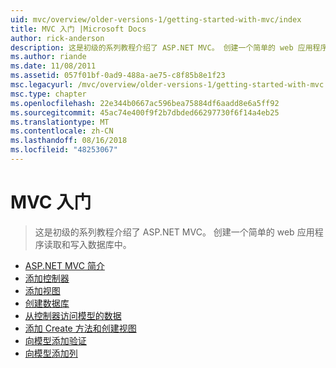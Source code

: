 ```yaml
---
uid: mvc/overview/older-versions-1/getting-started-with-mvc/index
title: MVC 入门 |Microsoft Docs
author: rick-anderson
description: 这是初级的系列教程介绍了 ASP.NET MVC。 创建一个简单的 web 应用程序读取和写入数据库中。
ms.author: riande
ms.date: 11/08/2011
ms.assetid: 057f01bf-0ad9-488a-ae75-c8f85b8e1f23
msc.legacyurl: /mvc/overview/older-versions-1/getting-started-with-mvc
msc.type: chapter
ms.openlocfilehash: 22e344b0667ac596bea75884df6aadd8e6a5ff92
ms.sourcegitcommit: 45ac74e400f9f2b7dbded66297730f6f14a4eb25
ms.translationtype: MT
ms.contentlocale: zh-CN
ms.lasthandoff: 08/16/2018
ms.locfileid: "48253067"
---
```

<a name="getting-started-with-mvc"></a>MVC 入门
====================
> 这是初级的系列教程介绍了 ASP.NET MVC。 创建一个简单的 web 应用程序读取和写入数据库中。


- [ASP.NET MVC 简介](getting-started-with-mvc-part1.md)
- [添加控制器](getting-started-with-mvc-part2.md)
- [添加视图](getting-started-with-mvc-part3.md)
- [创建数据库](getting-started-with-mvc-part4.md)
- [从控制器访问模型的数据](getting-started-with-mvc-part5.md)
- [添加 Create 方法和创建视图](getting-started-with-mvc-part6.md)
- [向模型添加验证](getting-started-with-mvc-part7.md)
- [向模型添加列](getting-started-with-mvc-part8.md)

